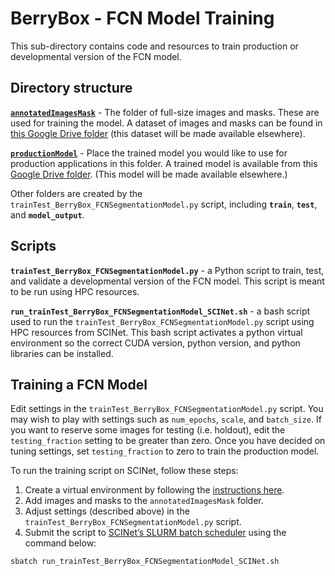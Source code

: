 
# BerryBox - FCN Model Training

<!-- badges: start -->
<!-- badges: end -->

This sub-directory contains code and resources to train production or
developmental version of the FCN model.

## Directory structure

[**`annotatedImagesMask`**](https://github.com/neyhartj/BerryBox/tree/master/fcn_model_training/annotatedImagesMask) -
The folder of full-size images and masks. These are used for training
the model. A dataset of images and masks can be found in [this Google
Drive
folder](https://drive.google.com/drive/folders/1xfPpYedOKBulpfbyqKLMZ1qbwz_-6tJI?usp=sharing)
(this dataset will be made available elsewhere).

[**`productionModel`**](https://github.com/neyhartj/BerryBox/tree/master/fcn_model_training/productionModel) -
Place the trained model you would like to use for production
applications in this folder. A trained model is available from this
[Google Drive
folder](https://drive.google.com/drive/u/2/folders/1xyqVJf9sNX7Yb1VQeCOupQc1oG1nv92e).
(This model will be made available elsewhere.)

Other folders are created by the
`trainTest_BerryBox_FCNSegmentationModel.py` script, including
**`train`**, **`test`**, and **`model_output`**.

## Scripts

**`trainTest_BerryBox_FCNSegmentationModel.py`** - a Python script to
train, test, and validate a developmental version of the FCN model. This
script is meant to be run using HPC resources.

**`run_trainTest_BerryBox_FCNSegmentationModel_SCINet.sh`** - a bash
script used to run the `trainTest_BerryBox_FCNSegmentationModel.py`
script using HPC resources from SCINet. This bash script activates a
python virtual environment so the correct CUDA version, python version,
and python libraries can be installed.

## Training a FCN Model

Edit settings in the `trainTest_BerryBox_FCNSegmentationModel.py`
script. You may wish to play with settings such as `num_epochs`,
`scale`, and `batch_size`. If you want to reserve some images for
testing (i.e. holdout), edit the `testing_fraction` setting to be
greater than zero. Once you have decided on tuning settings, set
`testing_fraction` to zero to train the production model.

To run the training script on SCINet, follow these steps:

1.  Create a virtual environment by following the [instructions
    here](https://github.com/neyhartj/FCNWorkflow/tree/master/scinet).  
2.  Add images and masks to the `annotatedImagesMask` folder.  
3.  Adjust settings (described above) in the
    `trainTest_BerryBox_FCNSegmentationModel.py` script.  
4.  Submit the script to [SCINet’s SLURM batch
    scheduler](https://scinet.usda.gov/guide/ceres/#batch-mode) using
    the command below:

<!-- -->

    sbatch run_trainTest_BerryBox_FCNSegmentationModel_SCINet.sh

